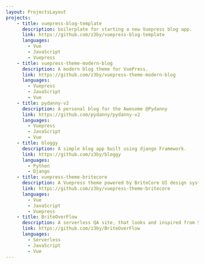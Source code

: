 ```yaml
---
layout: ProjectsLayout
projects:
    - title: vuepress-blog-template
      description: boilerplate for starting a new Vuepress blog app.
      link: https://github.com/z3by/vuepress-blog-template
      languages:
        - Vue
        - JavaScript
        - Vuepress
    - title: vuepress-theme-modern-blog
      description: A modern blog theme for VuePress.
      link: https://github.com/z3by/vuepress-theme-modern-blog
      languages:
        - Vuepress
        - JavaScript
        - Vue
    - title: pydanny-v2
      description: A personal blog for the Awesome @Pydanny
      link: https://github.com/pydanny/pydanny-v2
      languages:
        - Vuepress
        - JavaScript
        - Vue
    - title: bloggy
      description: A simple blog app built using django Framework.
      link: https://github.com/z3by/bloggy
      languages:
        - Python
        - Django
    - title: vuepress-theme-britecore
      description: A Vuepress theme powered by BriteCore UI design system.
      link: https://github.com/z3by/vuepress-theme-britecore
      languages:
        - Vue
        - JavaScript
        - Vuepress
    - title: BriteOverFlow
      description: A serverless QA site, that looks and inspired from StackOverFlow.
      link: https://github.com/z3by/BriteOverFlow
      languages:
        - Serverless
        - JavaScript
        - Vue
---
```

